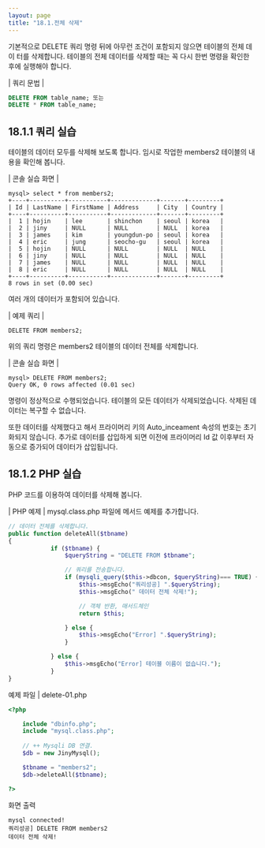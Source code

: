 ```yaml
---
layout: page
title: "18.1.전체 삭제"
--- 
```

기본적으로 DELETE 쿼리 명령 뒤에 아무런 조건이 포함되지 않으면 테이블의 전체 데이 터를 삭제합니다. 테이블의 전체 데이터를 삭제할 때는 꼭 다시 한번 명령을 확인한 후에 실행해야 합니다.  

| 쿼리 문법 | 
```sql
DELETE FROM table_name; 또는 
DELETE * FROM table_name; 
```

## 18.1.1 쿼리 실습 
테이블의 데이터 모두를 삭제해 보도록 합니다. 임시로 작업한 members2 테이블의 내용을 확인해 봅니다.  

| 콘솔 실습 화면 | 
```
mysql> select * from members2;
+----+----------+-----------+-------------+-------+---------+
| Id | LastName | FirstName | Address     | City  | Country |
+----+----------+-----------+-------------+-------+---------+
|  1 | hojin    | lee       | shinchon    | seoul | korea   |
|  2 | jiny     | NULL      | NULL        | NULL  | korea   |
|  3 | james    | kim       | youngdun-po | seoul | korea   |
|  4 | eric     | jung      | seocho-gu   | seoul | korea   |
|  5 | hojin    | NULL      | NULL        | NULL  | NULL    |
|  6 | jiny     | NULL      | NULL        | NULL  | NULL    |
|  7 | james    | NULL      | NULL        | NULL  | NULL    |
|  8 | eric     | NULL      | NULL        | NULL  | NULL    |
+----+----------+-----------+-------------+-------+---------+
8 rows in set (0.00 sec)

```

여러 개의 데이터가 포함되어 있습니다. 

| 예제 쿼리 | 
```
DELETE FROM members2; 
```

위의 쿼리 명령은 members2 테이블의 데이터 전체를 삭제합니다.  

| 콘솔 실습 화면 | 
```
mysql> DELETE FROM members2;
Query OK, 0 rows affected (0.01 sec)

```

명령이 정상적으로 수행되었습니다. 테이블의 모든 데이터가 삭제되었습니다. 삭제된 데 이터는 복구할 수 없습니다.  

또한 데이터를 삭제했다고 해서 프라이머리 키의 Auto_inceament 속성의 번호는 초기 화되지 않습니다. 추가로 데이터를 삽입하게 되면 이전에 프라이머리 Id 값 이후부터 자 동으로 증가되어 데이터가 삽입됩니다.  

## 18.1.2 PHP 실습 
PHP 코드를 이용하여 데이터를 삭제해 봅니다.  

| PHP 예제 | 
mysql.class.php 파일에 메서드 예제를 추가합니다. 
```php
// 데이터 전체를 삭제합니다.
public function deleteAll($tbname)
{
            if ($tbname) {
                $queryString = "DELETE FROM $tbname";

                // 쿼리를 전송합니다.
                if (mysqli_query($this->dbcon, $queryString)=== TRUE) {
                    $this->msgEcho("쿼리성공] ".$queryString);
                    $this->msgEcho(" 데이터 전체 삭제!");

                    // 객체 반환, 매서드체인
                    return $this; 

                } else {
                    $this->msgEcho("Error] ".$queryString);
                }

            } else {
                $this->msgEcho("Error] 테이블 이름이 없습니다."); 
            }
}

```

예제 파일 | delete-01.php 
```php
<?php

	include "dbinfo.php";
	include "mysql.class.php";
 
	// ++ Mysqli DB 연결.
	$db = new JinyMysql();

	$tbname = "members2";
	$db->deleteAll($tbname);

?>

```

화면 출력 
```
mysql connected!
쿼리성공] DELETE FROM members2
데이터 전체 삭제!

```